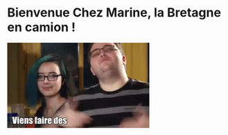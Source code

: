 # Bienvenue Chez Marine, la Bretagne en camion !

![Viens faire des galettes bretonnes!](viens-faire-des-galettes.gif)